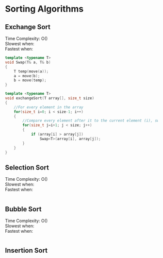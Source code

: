 # Sorting Algorithms

## Exchange Sort
Time Complexity: O() <br />
Slowest when: <br />
Fastest when: <br />

```C++
template <typename T>
void Swap(T& a, T& b)
{
    T temp(move(a));
    a = move(b);
    b = move(temp);
}

template <typename T>
void exchangeSort(T array[], size_t size)
{
    //For every element in the array
    for(size_t i=0; i < size-1; i++)
    {
        //Compare every element after it to the current element (i), swapping if needed
        for(size_t j=i+1; j < size; j++)
        {
            if (array[i] > array[j])
                Swap<T>(array[i], array[j]);
        }
    }
}
```

## Selection Sort
Time Complexity: O() <br />
Slowest when: <br />
Fastest when: <br />
 
```C++

```

## Bubble Sort
Time Complexity: O() <br />
Slowest when: <br />
Fastest when: <br />

```C++

```

## Insertion Sort


```C++

```
